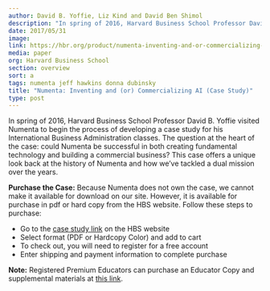 ```yaml
---
author: David B. Yoffie, Liz Kind and David Ben Shimol
description: "In spring of 2016, Harvard Business School Professor David B. Yoffie visited Numenta to begin the process of developing a case study for his International Business Administration classes.  The question at the heart of the case: could Numenta be successful in both creating fundamental technology and building a commercial business? This case offers a unique look back at the history of Numenta and how we’ve tackled a dual mission over the years."
date: 2017/05/31
image:
link: https://hbr.org/product/numenta-inventing-and-or-commercializing-ai/716469-PDF-ENG
media: paper
org: Harvard Business School
section: overview
sort: a
tags: numenta jeff hawkins donna dubinsky
title: "Numenta: Inventing and (or) Commercializing AI (Case Study)"
type: post
---
```


In spring of 2016, Harvard Business School Professor David B. Yoffie visited Numenta to begin the
process of developing a case study for his International Business Administration classes. The question at the heart
of the case: could Numenta be successful in both creating fundamental technology and building a
commercial business? This case offers a unique look back at the history of Numenta and how we’ve tackled a dual mission over the years.


**Purchase the Case:** Because Numenta does not own the case, we cannot make it available for download on our site.
However, it is available for purchase in pdf or hard copy from the HBS website. Follow these steps to purchase:

* Go to the [case study link](https://hbr.org/product/numenta-inventing-and-or-commercializing-ai/716469-PDF-ENG) on the HBS website
* Select format (PDF or Hardcopy Color) and add to cart
* To check out, you will need to register for a free account
* Enter shipping and payment information to complete purchase

**Note:** Registered Premium Educators can purchase an Educator Copy and supplemental materials at [this link](https://cb.hbsp.harvard.edu/cbmp/product/716469-PDF-ENG).
